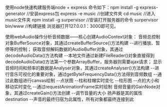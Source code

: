 使用node快速构建服务端node + express
   命令如下：npm install -g express-generator  //安装express包
            express -e music  //创建文件夹
            cd music  //进入music文件夹
            npm install -g surpervisor //安装打开服务器的命令
            surpervisor bin/www //构建链接
   浏览器打开127.0.0.1：3000即可见。


使用webAudio操作分析音频数据——核心创建AudioContext对象：
   音频总控制对象BufferSource对象，其通过createBufferSource()方法构建
      --进行播放、暂停等的控制；
   获取音频解码数据的AudioBuffer对象，其通过decodeAudioData()方法构建
      --本地文件通过新建FileReader()对象直接得到decodeAudioData()方法第一个参数ArrayBuffer，服务器则需要ajax请求；
   显示音频时间和频率的数据是Analyser对象，其通过createAnalyser()方法构建
      --进行音乐可视化的重要对象，通过getByteFrequencyData()方法得到音频数组
      --通过此数组进行canvas绘制
         --点状图
           --柱和柱帽实时变化
         --柱形图
           --点的大小和移动实时变化
      --通过requestAnimationFrame实时绘制
   音频音量的GainNode对象，其通过createGain()方法创建
      --调节音量的大小
   扬声器是其的属性destination
      --声音的最终归宿为此属性，所有对象都最终连接到此
            
